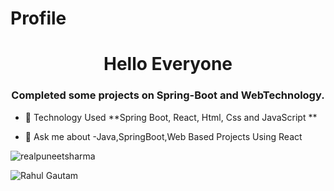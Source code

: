 # Profile

<h1 align="center">Hello Everyone</h1>
<h3 align="center">Completed some projects on Spring-Boot and WebTechnology.</h3>
 

- 🌱 Technology Used **Spring Boot, React, Html, Css and JavaScript **

- 💬 Ask me about -Java,SpringBoot,Web Based Projects Using React


<p align="left"> <img src="https://komarev.com/ghpvc/?username=realpuneetsharma&label=Profile%20views&color=0e75b6&style=flat" alt="realpuneetsharma" /> </p>

<!-- <p>&nbsp;<img align="center" src="https://github-readme-stats.vercel.app/api?username=UserRahulrg&show_icons=true&locale=en&theme=dark" alt="Rahul Gautam" /></p>  -->
<p><img align="left" src="https://github-readme-stats.vercel.app/api/top-langs?username=UserRahulrg&show_icons=true&locale=en&layout=compact&theme=dark" alt="Rahul Gautam" /></p>

